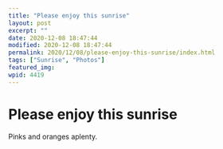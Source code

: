 ```yaml
---
title: "Please enjoy this sunrise"
layout: post
excerpt: ""
date: 2020-12-08 18:47:44
modified: 2020-12-08 18:47:44
permalink: 2020/12/08/please-enjoy-this-sunrise/index.html
tags: ["Sunrise", "Photos"]
featured_img: 
wpid: 4419
---
```


# Please enjoy this sunrise

Pinks and oranges aplenty.